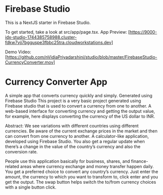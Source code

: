 # Firebase Studio

This is a NextJS starter in Firebase Studio.

To get started, take a look at src/app/page.tsx.
App Preview: [https://9000-idx-studio-1744385758988.cluster-fdkw7vjj7bgguspe3fbbc25tra.cloudworkstations.dev]

Demo Video: [https://github.com/nVidiaPriyadarshini/studio/blob/master/FirebaseStudio-CurrencyConverter.mov]

# Currency Converter App 
A simple app that converts currency quickly and simply. Generated using Firebase Studio
This project is a very basic project generated using Firebase studio that is used to convert a currency from one to another. A web-based interface for converting currency and getting the output value, for example, here displays converting the currency of the US dollar to INR.

Abstract: We see variations with different countries using different currencies. Be aware of the current exchange prices in the market and then can convert from one currency to another. A calculator-like application, developed using Firebase Studio. You also get a regular update when there’s a change in the value of the country’s currency and also the conversion rate.

People use this application basically for business, shares, and finance-related areas where currency exchange and money transfer happen daily. You get a preferred choice to convert any country’s currency. Just enter the amount, the currency to which you want to transform to, click enter and you get the output. The swap button helps switch the to/from currency choices with a single button click.
